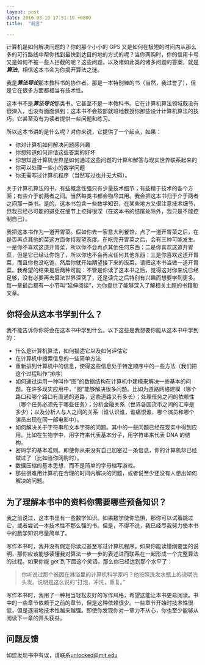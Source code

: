```yaml
---
layout: post
date: 2016-03-10 17:51:10 +0800
title:  "前言"

---
```


计算机是如何解决问题的？你的那个小小的 GPS 又是如何在极短的时间内从那么多的可行路线中帮你找到最快到达目的地的方式的呢？当你网购时，你的信用卡号又是如何不被一些人拦截的呢？这些问题，以及诸如此类的诸多问题的答案，就是***算法***。相信这本书会为你揭开算法之谜。

我是***算法导论***那本教科书的协作者。那是一本特别棒的书（当然，我过誉了），但是它在很多方面都相当有技术性。

这本书不是***算法导论***那类书。它甚至不是一本教科书。它在计算机算法领域既没有很深入，也没有面面俱到；这本书不会按部就班地教授你那些设计计算机算法的技巧，它甚至没有为读者提供一些问题和练习。

所以这本书讲的是什么呢？对你来说，它提供了一个起点，如果：

* 你对计算机如何解决问题感兴趣
* 你想知道如何评估这些答案的好坏
* 你想知道计算机世界是如何通过这些问题的计算和解答与现实世界联系起来的
* 你可以处理一些小的数学问题
* 你无需写过计算机程序（当然写过也并无大碍）。

关于计算机算法的书，有些概念性强只有少量技术细节；有些精于技术的各个方面；有些介于前两者之间。当然每类书都会物尽其用。我会把这本书归于介于两者之间那一类书。是的，这本书包含一些数学知识，在某些地方又很注意技术细节，但我已经尽可能的避免在细节上挖得很深（在这本书的结尾处除外，我只是不能控制自己）。

我把这本书作为一道开胃菜。假如你去一家意大利餐馆，点了一道开胃菜之后，在是否再点其他的菜这方面你持观望态度。在吃完开胃菜之后，会有三种可能发生。一是你不喜欢这道开胃菜，所以你不会再点其他任何东西；二是你喜欢这道开胃菜，但是它已经让你饱了，所以你也不会再点任何其他东西；三是你喜欢这道开胃菜，而且你也没吃饱，然后你就开始期望接下来的饭菜。请把这本书当做一道开胃菜。我希望的结果是后两种可能：不管是你读了这本书之后，觉得这对你来说已经足够，没有必要再去算法世界深究了，还是读完之后特别有兴趣而想要学到更多。每一章最后都有一小节叫“延伸阅读”，为你提供了能够深入了解相关主题的书籍和文章。

## 你将会从这本书学到什么？

我不能告诉你你将会在这本书中学到什么。以下这些是我想要你能从这本书中学到的：

* 什么是计算机算法，如何描述它以及如何评估它
* 在计算机中搜索信息的一些简单方法
* 重新排列计算机中的信息，使得这些信息处于特定顺序中的一些方法（我们把这个过程叫作“排序）
* 如何通过运用一种叫作“图”的数据结构在计算机中建模来解决一些基本的问题。在许多现实应用中，“图”能够解决很多问题。比如为道路网络建模（哪个路口和哪个路口有直通的道路，这些道路又有多长）；处理任务之间的依赖性（哪个任务必须先于哪些任务）；分析金融关系（世界各国货币之间的汇率是多少）；以及分析人与人之间的关系（谁认识谁，谁痛恨谁，哪个演员和哪个演员出现在同一部电影中）。
* 如何解决关于字符串和文本字符的问题。其中的一些问题已经在现实中得到应用。比如在生物学中，用字符来代表基本分子，用字符串来代表 DNA 的结构。
* 密码学的基本准则。即使你从来没有自己加密过一条信息，你的计算机却已经做过了（比如当你网购时）。
* 数据压缩的基本思想，而不是简单的字母缩写游戏。
* 那些很难用计算机在合理的时间内解决的问题，或者说至少还没有人想出如何解决的问题。

## 为了理解本书中的资料你需要哪些预备知识？

我之前说过，这本书里有一些数学知识。如果数学使你恐惧，那你可以试着跳过它，或者尝试一本技术性不那么强的书。但是，不得不说，我已经尽我努力使本书中的数学知识尽量简单了。

写作本书时，我并没有假定你读过甚至写过计算机程序。如果你能读懂纲要里的说明，那你应该能够读懂我对算法一步一步的表述进而联系在一起形成一个完整算法的过程。如果你能 get 到下面这个笑话，那么你已经达到那个水平了：

> 你听说过那个被困在淋浴里的计算机科学家吗？他按照洗发水瓶上的说明洗头发。说明是这么说的“打泡，冲洗，重复。”

写作本书时，我用了一种相当轻松友好的写作风格，希望这能让本书更易阅读。书中的一些章节依赖于之前的章节，但是这种依赖很少。一些章节开始时技术性很低，但是逐渐地技术性越来越强。即使你发现你对一章力不从心，你也至少能够从阅读下一章的开头获益。

## 问题反馈

如您发现书中有误，请联系<unlocked@mit.edu>


